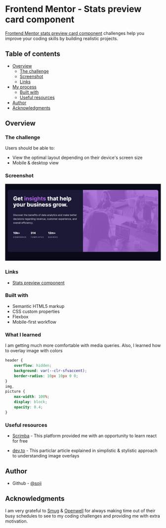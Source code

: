 # Frontend Mentor - Stats preview card component

[Frontend Mentor stats preview card component](https://www.frontendmentor.io/challenges/stats-preview-card-component-8JqbgoU62) challenges help you improve your coding skills by building realistic projects.

## Table of contents

- [Overview](#overview)
  - [The challenge](#the-challenge)
  - [Screenshot](#screenshot)
  - [Links](#links)
- [My process](#my-process)
  - [Built with](#built-with)
  - [Useful resources](#useful-resources)
- [Author](#author)
- [Acknowledgments](#acknowledgments)

## Overview

### The challenge

Users should be able to:

- View the optimal layout depending on their device's screen size
- Mobile & desktop view

### Screenshot

![](./images/screenshot.png)

### Links

- [Stats preview component](https://stats-preview-card-component-two-ruddy.vercel.app/)

### Built with

- Semantic HTML5 markup
- CSS custom properties
- Flexbox
- Mobile-first workflow

### What I learned

I am getting much more comfortable with media queries. Also, I learned how to overlay image with colors

```css
header {
	overflow: hidden;
	background: var(--clr-sfvaccent);
	border-radius: 10px 10px 0 0;
}
img,
picture {
	max-width: 100%;
	display: block;
	opacity: 0.4;
}
```

### Useful resources

- [Scrimba](https://scrimba.com/learn/learnreact) - This platform provided me with an opportunity to learn react for free

- [dev.to](https://dev.to/ellen_dev/two-ways-to-achieve-an-image-colour-overlay-with-css-eio) - This particlar article explained in simplistic & stylistic approach to understanding image overlays

## Author

- Github - [@soji](https://github.com/soji-opa)

## Acknowledgments

I am very grateful to [Smug](https://github.com/theadusamuel) & [Openwell](https://github.com/openwell) for always making time out of their busy schedules to see to my coding challenges and providing me with extra motivation.
